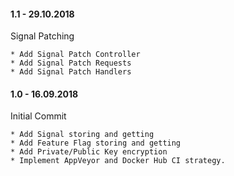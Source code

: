 #### 1.1 - 29.10.2018

  Signal Patching
  
    * Add Signal Patch Controller
    * Add Signal Patch Requests
    * Add Signal Patch Handlers

#### 1.0 - 16.09.2018

  Initial Commit
  
    * Add Signal storing and getting
    * Add Feature Flag storing and getting
    * Add Private/Public Key encryption
    * Implement AppVeyor and Docker Hub CI strategy.
